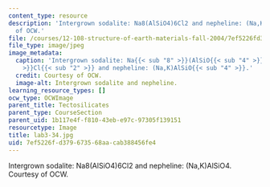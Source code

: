 ```yaml
---
content_type: resource
description: 'Intergrown sodalite: Na8(AlSiO4)6Cl2 and nepheline: (Na,K)AlSiO4. Courtesy
  of OCW.'
file: /courses/12-108-structure-of-earth-materials-fall-2004/7ef5226fd379673568aacab388456fe4_lab3-34.jpg
file_type: image/jpeg
image_metadata:
  caption: 'Intergrown sodalite: Na{{< sub "8" >}}(AlSiO{{< sub "4" >}}){{< sub "6"
    >}}Cl{{< sub "2" >}} and nepheline: (Na,K)AlSiO{{< sub "4" >}}.'
  credit: Courtesy of OCW.
  image-alt: Intergrown sodalite and nepheline.
learning_resource_types: []
ocw_type: OCWImage
parent_title: Tectosilicates
parent_type: CourseSection
parent_uid: 1b117e4f-f810-43eb-e97c-97305f139151
resourcetype: Image
title: lab3-34.jpg
uid: 7ef5226f-d379-6735-68aa-cab388456fe4
---
```

Intergrown sodalite: Na8(AlSiO4)6Cl2 and nepheline: (Na,K)AlSiO4. Courtesy of OCW.

